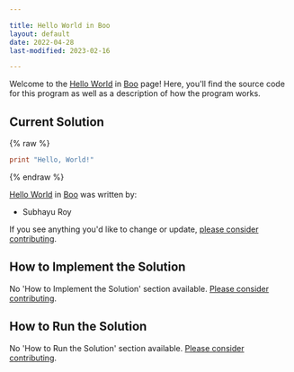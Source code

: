 ```yaml
---

title: Hello World in Boo
layout: default
date: 2022-04-28
last-modified: 2023-02-16

---
```


Welcome to the [Hello World](https://sampleprograms.io/projects/hello-world) in [Boo](https://sampleprograms.io/languages/boo) page! Here, you'll find the source code for this program as well as a description of how the program works.

## Current Solution

{% raw %}

```boo
print "Hello, World!"
```

{% endraw %}

[Hello World](https://sampleprograms.io/projects/hello-world) in [Boo](https://sampleprograms.io/languages/boo) was written by:

- Subhayu Roy

If you see anything you'd like to change or update, [please consider contributing](https://github.com/TheRenegadeCoder/sample-programs).

## How to Implement the Solution

No 'How to Implement the Solution' section available. [Please consider contributing](https://github.com/TheRenegadeCoder/sample-programs-website).

## How to Run the Solution

No 'How to Run the Solution' section available. [Please consider contributing](https://github.com/TheRenegadeCoder/sample-programs-website).